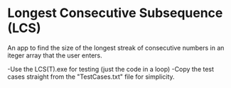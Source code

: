 # Longest Consecutive Subsequence (LCS)

An app to find the size of the longest streak of consecutive numbers in an iteger array that the user enters.

-Use the LCS(T).exe for testing (just the code in a loop) 
-Copy the test cases straight from the "TestCases.txt" file for simplicity.

